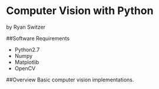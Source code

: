 # Computer Vision with Python
by Ryan Switzer

##Software Requirements
* Python2.7
* Numpy
* Matplotlib
* OpenCV

##Overview
Basic computer vision implementations.
